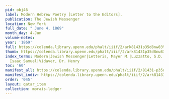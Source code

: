 ```yaml
---
pid: obj46
label: Modern Hebrew Poetry [Letter to the Editors].
publication: The Jewish Messenger
location: New York
full_date: " June 4, 1869"
month_day: 4-Jun
volume-notes:
year: '1869'
full: https://colenda.library.upenn.edu/phalt/iiif/2/ark81431p35d8nw83%2FSHA256E-s8180730--8cc5136eb3367b5107315a6c258ab3d4e61286ab1025a9b0816d82bef01f1436.jpeg/full/3500,/0/default.jpg
thumb: https://colenda.library.upenn.edu/phalt/iiif/2/ark81431p35d8nw83%2FSHA256E-s8180730--8cc5136eb3367b5107315a6c258ab3d4e61286ab1025a9b0816d82bef01f1436.jpeg/full/!200,200/0/default.jpg
index_terms: Modern|Jewish Messenger|Letteris, Mayer M.|Luzzatto, S.D. Prof.|Reggio,
  Isaac Samuel|Vidaver, Dr. Henry
toc: '60'
manifest_all: https://colenda.library.upenn.edu/phalt/iiif/2/81431-p35d8nw83/manifest
manifest_indiv: https://colenda.library.upenn.edu/phalt/iiif/2/ark81431p35d8nw83%2FSHA256E-s8180730--8cc5136eb3367b5107315a6c258ab3d4e61286ab1025a9b0816d82bef01f1436.jpeg
order: '045'
layout: qatar_item
collection: morais-ledger
---
```

